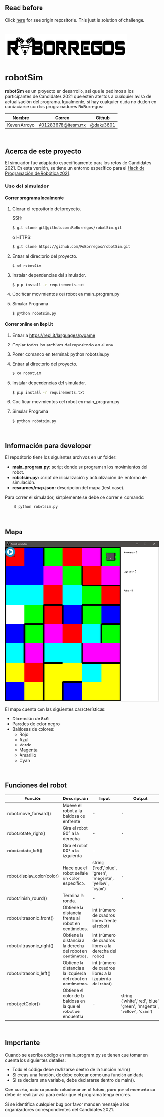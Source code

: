 ## Read before
Click [here](https://github.com/RoBorregos/robotsim) for see origin repositorie.
This just is solution of challenge.

#
<img src="resources/docs/logo_name.png" width="400" ><img> 
##
# **robotSim**

**robotSim** es un proyecto en desarrollo, así que le pedimos a los participantes de Candidates 2021 que estén atentos a cualquier aviso de actualización del programa. Igualmente, si hay cualquier duda no duden en contactarse con los programadores RoBorregos:

| Nombre | Correo | Github |
| ---- | ----- | ------ |
| Keven Arroyo | [A01283678@itesm.mx](mailto:A01283678@itesm.mx) | [@dake3601](https://github.com/dake3601) |

</br>

## Acerca de este proyecto

El simulador fue adaptado específicamente para los retos de Candidates 2021. En esta versión, se tiene un entorno específico para el [Hack de Programación de Robótica 2021](https://roborregos.com/).

### Uso del simulador

#### Correr programa localmente

1. Clonar el repositorio del proyecto.

	SSH:

	```bash
	$ git clone git@github.com:RoBorregos/robotSim.git
	```

	o HTTPS:
	```bash
	$ git clone https://github.com/RoBorregos/robotSim.git
	```

2. Entrar al directorio del proyecto.

	```bash
	$ cd robotSim
	```

3. Instalar dependencias del simulador.
	
	```bash
	$ pip install -r requirements.txt
	```

3. Codificar movimientos del robot en main\_program.py

4. Simular Programa 
	```bash
	$ python robotsim.py
	```
#### Correr online en Repl.it

1. Entrar a https://repl.it/languages/pygame
2. Copiar todos los archivos del repositorio en el env
3. Poner comando en terminal: python robotsim.py 


2. Entrar al directorio del proyecto.

	```bash
	$ cd robotSim
	```

3. Instalar dependencias del simulador.
	
	```bash
	$ pip install -r requirements.txt
	```

3. Codificar movimientos del robot en main\_program.py

4. Simular Programa 
	```bash
	$ python robotsim.py
	```

</br>

## Información para developer 
El repositorio tiene los siguientes archivos en un folder:

- **main\_program.py:** script donde se programan los movimientos del robot.
- **robotsim.py:** script de inicialización y actualización del entorno de simulación.
- **resources/map.json:** descripción del mapa (test case).

Para correr el simulador, símplemente se debe de correr el comando:
```bash
	$ python robotsim.py
```

</br>

## Mapa

![](resources/docs/map.png)

El mapa cuenta con las siguientes características:

- Dimensión de 8x6
- Paredes de color negro
- Baldosas de colores:	
  - Rojo
  - Azul
  - Verde
  - Magenta
  - Amarillo
  - Cyan


</br>

## Funciones del robot

| **Función** | **Descripción** | **Input** | **Output** |
| --- | --- | --- | --- |
| robot.move\_forward() | Mueve el robot a la baldosa de enfrente | - | - |
| robot.rotate\_right() | Gira el robot 90° a la derecha | - | - |
| robot.rotate\_left() | Gira el robot 90° a la izquierda | - | - |
| robot.display_color(color) | Hace que el robot señale un color específico. | string ('red','blue', 'green', 'magenta', 'yellow', 'cyan') | - |
| robot.finish\_round() | Termina la ronda. | - | - |
| robot.ultrasonic\_front() | Obtiene la distancia frente al robot en centímetros. | int (número de cuadros libres frente al robot)|
| robot.ultrasonic\_right() | Obtiene la distancia a la derecha del robot en centímetros. | int (número de cuadros libres a la derecha del robot)|
| robot.ultrasonic\_left() | Obtiene la distancia a la izquierda del robot en centímetros. | int (número de cuadros libres a la izquierda del robot)|
| robot.getColor() | Obtiene el color de la baldosa en la que el robot se encuentra | - | string ('white','red','blue', 'green', 'magenta', 'yellow', 'cyan') |

</br>

## Importante

Cuando se escriba código en main\_program.py se tienen que tomar en cuenta los siguientes detalles:

- Todo el código debe realizarse dentro de la función main()
- Si creas una función, de debe colocar como una función anidada
- Si se declara una variable, debe declararse dentro de main().

Con suerte, esto se puede solucionar en el futuro, pero por el momento se debe de realizar así para evitar que el programa tenga errores.

Si se identifica cualquier bug por favor manden mensaje a los organizadores correspondientes del Candidates 2021.
